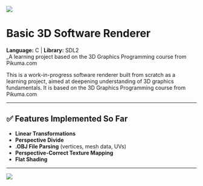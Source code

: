![](https://github.com/NSA-Dev/3Drenderer/blob/main/demo/logo.gif)
#  Basic 3D Software Renderer

**Language:** C | **Library:** SDL2  
_A learning project based on the 3D Graphics Programming course from Pikuma.com

This is a work-in-progress software renderer built from scratch as a learning project, aimed at deepening understanding of 3D graphics fundamentals. It is based on the 3D Graphics Programming course from Pikuma.com

---

## ✅ Features Implemented So Far

- **Linear Transformations**  
- **Perspective Divide**  
- **.OBJ File Parsing** (vertices, mesh data, UVs)  
- **Perspective-Correct Texture Mapping**  
- **Flat Shading**

---


![](https://github.com/NSA-Dev/3Drenderer/blob/main/demo/crabDemo.gif)
